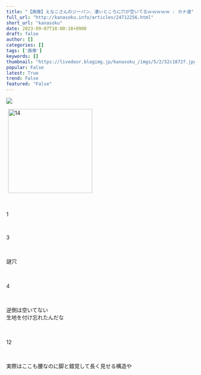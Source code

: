 ```yaml
---
title: "【画像】えなこさんのジーパン、凄いところに穴が空いてるｗｗｗｗｗ : カナ速"
full_url: "http://kanasoku.info/articles/24712256.html"
short_url: "kanasoku"
date: 2023-09-07T18:00:18+0900
draft: false
author: []
categories: []
tags: ['画像']
keywords: []
thumbnail: "https://livedoor.blogimg.jp/kanasoku_/imgs/5/2/52c1872f.jpg"
popular: False
latest: True
trend: False
featured: "False"
---
```


![](https://livedoor.blogimg.jp/kanasoku_/imgs/5/2/52c1872f.jpg)

<div><p id='ad_rs' class='ad_rs_c'></p><img src='https://livedoor.blogimg.jp/kanasoku_/imgs/5/2/52c1872f.jpg' width='225' height='225' border='0' alt='14' hspace='5' class='pict'><br><br> <br> <p class='num'>1</p> <br> <p class='num'>3</p> <br> <p class='tto'>謎穴<br> <br> <br> </p><p class='num'>4</p> <br> <p class='tto'>逆側は空いてない<br> 生地を付け忘れたんだな<br> <br> <br> </p><p class='num'>12</p> <br> <p class='ako'>実際はここも腰なのに脚と錯覚して長く見せる構造や<br> <br> <br> </p><br> </div>
